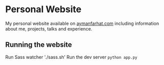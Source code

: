 Personal Website
================

My personal website available on [aymanfarhat.com](http://aymanfarhat.com) including information about me, projects, talks and experience.

## Running the website
Run Sass watcher './sass.sh'
Run the dev server `python app.py`
